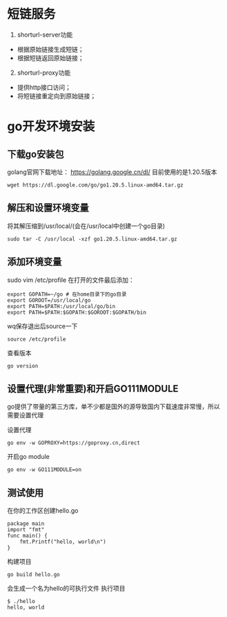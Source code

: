 # 短链服务
1. shorturl-server功能
 - 根据原始链接生成短链；
 - 根据短链返回原始链接；
2. shorturl-proxy功能
 - 提供http接口访问；
 - 将短链接重定向到原始链接； 

# go开发环境安装

## 下载go安装包
golang官网下载地址： https://golang.google.cn/dl/
目前使用的是1.20.5版本
```
wget https://dl.google.com/go/go1.20.5.linux-amd64.tar.gz
```
## 解压和设置环境变量

将其解压缩到/usr/local/(会在/usr/local中创建一个go目录)
```
sudo tar -C /usr/local -xzf go1.20.5.linux-amd64.tar.gz
```
## 添加环境变量
sudo vim /etc/profile
在打开的文件最后添加：
```
export GOPATH=~/go # 在home目录下的go目录
export GOROOT=/usr/local/go
export PATH=$PATH:/usr/local/go/bin
export PATH=$PATH:$GOPATH:$GOROOT:$GOPATH/bin
```
wq保存退出后source一下
```
source /etc/profile
```
查看版本
```
go version
```
## 设置代理(非常重要)和开启GO111MODULE
go提供了带量的第三方库，单不少都是国外的源导致国内下载速度非常慢，所以需要设置代理

设置代理
```
go env -w GOPROXY=https://goproxy.cn,direct
```
开启go module
```
go env -w GO111MODULE=on
```
## 测试使用
在你的工作区创建hello.go
```
package main
import "fmt"
func main() {
    fmt.Printf("hello, world\n")
}
```
构建项目 
```
go build hello.go
```
会生成一个名为hello的可执行文件
执行项目
```
$ ./hello
hello, world
```




